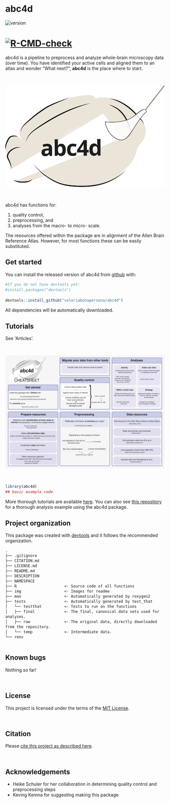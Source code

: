 # abc4d

<!-- badges: start -->
![version](https://img.shields.io/github/r-package/v/valeriabonapersona/abc4d)
# [![R-CMD-check](https://github.com/valeriabonapersona/abc4d/workflows/R-CMD-check/badge.svg)](https://github.com/valeriabonapersona/abc4d/actions)
<!-- badges: end -->

abc4d is a pipeline to preprocess and analyze whole-brain microscopy data (over time). You have identified your active cells and aligned them to an atlas and wonder "What next?", **abc4d** is the place where to start. 


<br>
<p align="center">
  <img src="man/figures/logo.svg">
</p>
<br>

abc4d has functions for: 
1) quality control, 
2) preprocessing, and 
3) analyses from the macro- to micro- scale. 

The resources offered within the package are in alignment of the Allen Brain Reference Atlas. However, for most functions these can be easily substituted.


## Get started

You can install the released version of abc4d from [github](https://github.com/valeriabonapersona/abc4d) with:

``` r
#If you do not have devtools yet:
#install.packages("devtools")

devtools::install_github("valeriabonapersona/abc4d")
```

All dependencies will be automatically downloaded.


## Tutorials
See 'Articles'. 

<br>
<p align="center">
  <img src="man/figures/cheatsheet.svg">
</p>
<br>


``` r
library(abc4d)
## basic example code
```

More thorough tutorials are available [here](google.com). You can also see [this repository](https://github.com/valeriabonapersona/footshock_brain) for a thorough analysis example using the abc4d package.


## Project organization
This package was created with [devtools](https://cran.r-project.org/web/packages/devtools/index.html) and it follows the recommended organization.

```
.
├── .gitignore
├── CITATION.md
├── LICENSE.md
├── README.md
├── DESCRIPTION
├── NAMESPACE
├── R                     <- Source code of all functions
├── img                   <- Images for readme
├── man                   <- Automatically generated by roxygen2
├── tests                 <- Automatically generated by test_that
│   └── testthat          <- Tests to run on the functions
│   ├── final             <- The final, canonical data sets used for analyses. 
│   ├── raw               <- The original data, directly downloaded from the repository. 
│   └── temp              <- Intermediate data.
└── renv


```

## Known bugs
Nothing so far!

<br>

## License
This project is licensed under the terms of the [MIT License](/LICENSE.md).

<br>

## Citation
Please [cite this project as described here](/CITATION.md).

<br>

## Acknowledgements
* Heike Schuler for her collaboration in determining quality control and preprocessing steps
* Keving Kemna for suggesting making this package
